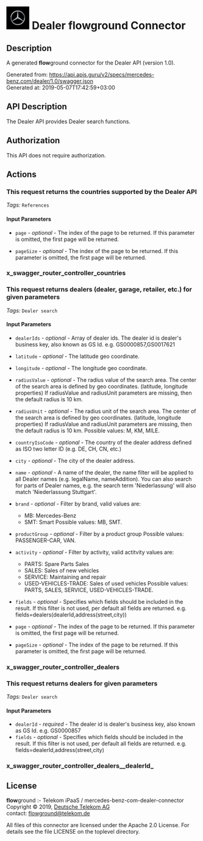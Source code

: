 # ![LOGO](logo.png) Dealer **flow**ground Connector

## Description

A generated **flow**ground connector for the Dealer API (version 1.0).

Generated from: https://api.apis.guru/v2/specs/mercedes-benz.com/dealer/1.0/swagger.json<br/>
Generated at: 2019-05-07T17:42:59+03:00

## API Description

The Dealer API provides Dealer search functions.

## Authorization

This API does not require authorization.

## Actions

### This request returns the countries supported by the Dealer API

*Tags:* `References`

#### Input Parameters
* `page` - _optional_ - The index of the page to be returned. If this parameter is omitted, the first page will be returned.

* `pageSize` - _optional_ - The index of the page to be returned. If this parameter is omitted, the first page will be returned.


### x_swagger_router_controller_countries

### This request returns dealers (dealer, garage, retailer, etc.) for given parameters

*Tags:* `Dealer search`

#### Input Parameters
* `dealerIds` - _optional_ - Array of dealer ids. The dealer id is dealer's business key, also known as GS Id. e.g. GS0000857,GS0017621

* `latitude` - _optional_ - The latitude geo coordinate.
* `longitude` - _optional_ - The longitude geo coordinate.
* `radiusValue` - _optional_ - The radius value of the search area. The center of the search area is defined by geo coordinates. (latitude, longitude properties) If radiusValue and radiusUnit parameters are missing, then the default radius is 10 km.
* `radiusUnit` - _optional_ - The radius unit of the search area. The center of the search area is defined by geo coordinates. (latitude, longitude properties) If radiusValue and radiusUnit parameters are missing, then the default radius is 10 km.
    Possible values: M, KM, MILE.
* `countryIsoCode` - _optional_ - The country of the dealer address defined as ISO two letter ID (e.g. DE, CH, CN, etc.)
* `city` - _optional_ - The city of the dealer address.
* `name` - _optional_ - A name of the dealer, the name filter will be applied to all Dealer names (e.g. legalName, nameAddition). You can also search for parts of Dealer names, e.g. the search term 'Niederlassung' will also match 'Niederlassung Stuttgart'.
* `brand` - _optional_ - Filter by brand, valid values are:
  * MB: Mercedes-Benz
  * SMT: Smart
    Possible values: MB, SMT.
* `productGroup` - _optional_ - Filter by a product group
    Possible values: PASSENGER-CAR, VAN.
* `activity` - _optional_ - Filter by activity, valid actitvity values are:
  * PARTS: Spare Parts Sales
  * SALES: Sales of new vehicles
  * SERVICE: Maintaining and repair
  * USED-VEHICLES-TRADE: Sales of used vehicles
    Possible values: PARTS, SALES, SERVICE, USED-VEHICLES-TRADE.
* `fields` - _optional_ - Specifies which fields should be included in the result. If this filter is not used, per default all fields are returned. e.g. fields=dealers(dealerId,address(street,city))
* `page` - _optional_ - The index of the page to be returned. If this parameter is omitted, the first page will be returned.

* `pageSize` - _optional_ - The index of the page to be returned. If this parameter is omitted, the first page will be returned.


### x_swagger_router_controller_dealers

### This request returns dealers for given parameters

*Tags:* `Dealer search`

#### Input Parameters
* `dealerId` - _required_ - The dealer id is dealer's business key, also known as GS Id. e.g. GS0000857
* `fields` - _optional_ - Specifies which fields should be included in the result. If this filter is not used, per default all fields are returned. e.g. fields=dealerId,address(street,city)

### x_swagger_router_controller_dealers__dealerId_

## License

**flow**ground :- Telekom iPaaS / mercedes-benz-com-dealer-connector<br/>
Copyright © 2019, [Deutsche Telekom AG](https://www.telekom.de)<br/>
contact: flowground@telekom.de

All files of this connector are licensed under the Apache 2.0 License. For details
see the file LICENSE on the toplevel directory.
